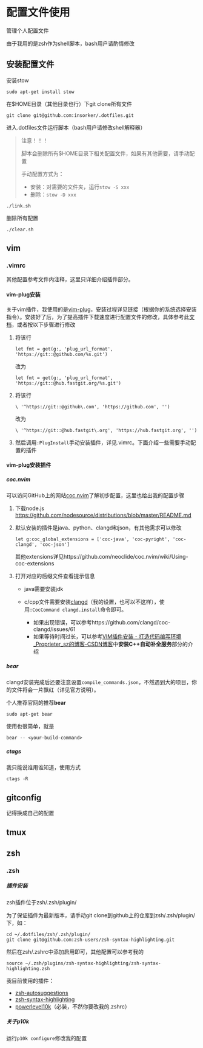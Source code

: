 # 配置文件使用

管理个人配置文件

由于我用的是zsh作为shell脚本，bash用户请酌情修改

## 安装配置文件

安装stow

```shell
sudo apt-get install stow
```

在$HOME目录（其他目录也行）下git clone所有文件

```shell
git clone git@github.com:insorker/.dotfiles.git
```

进入.dotfiles文件运行脚本（bash用户请修改shell解释器）

> 注意！！！
>
> 脚本会删除所有$HOME目录下相关配置文件，如果有其他需要，请手动配置
>
> 手动配置方式为：
>
> - 安装：对需要的文件夹，运行`stow -S xxx`
> - 删除：`stow -D xxx`

```shell
./link.sh
```

删除所有配置

```shell
./clear.sh
```

## vim

### .vimrc

其他配置参考文件内注释，这里只详细介绍插件部分。

#### vim-plug安装

关于vim插件，我使用的是[vim-plug](https://github.com/junegunn/vim-plug)，安装过程详见链接（根据你的系统选择安装指令）。安装好了后，为了提高插件下载速度进行配置文件的修改，具体参考此[文档](https://blog.csdn.net/htx1020/article/details/114364510)，或者按以下步骤进行修改

1. 将该行
   
   ```
   let fmt = get(g:, 'plug_url_format', 'https://git::@github.com/%s.git')
   ```
   
   改为
   
   ```
   let fmt = get(g:, 'plug_url_format', 'https://git::@hub.fastgit.org/%s.git')
   ```

2. 将该行
   
   ```
   \ '^https://git::@github\.com', 'https://github.com', '')
   ```
   
   改为
   
   ```
   \ '^https://git::@hub.fastgit\.org', 'https://hub.fastgit.org', '')
   ```

3. 然后调用`:PlugInstall`手动安装插件，详见.vimrc。下面介绍一些需要手动配置的插件

#### vim-plug安装插件

##### coc.nvim
可以访问GitHub上的网站[coc.nvim](https://github.com/neoclide/coc.nvim)了解初步配置，这里也给出我的配置步骤

1. 下载node.js
    https://github.com/nodesource/distributions/blob/master/README.md

2. 默认安装的插件是java、python、clangd和json，有其他需求可以修改 
   
   ```
   let g:coc_global_extensions = ['coc-java', 'coc-pyright', 'coc-clangd', 'coc-json']
   ```
   
   其他extensions详见https://github.com/neoclide/coc.nvim/wiki/Using-coc-extensions

3. 打开对应的后缀文件查看提示信息
   
   - java需要安装jdk
   - c/cpp文件需要安装[clangd](https://clangd.llvm.org/installation.html#project-setup)（我的设置，也可以不这样），使用`:CocCommand clangd.install`命令即可。
     
     - 如果出现错误，可以参考https://github.com/clangd/coc-clangd/issues/61 
     - 如果等待时间过长，可以参考[VIM插件安装 - 打造代码编写环境_Proprieter_sz的博客-CSDN博客](https://blog.csdn.net/Proprieter_sz/article/details/121557828)中**安装C++自动补全服务**部分的介绍

##### bear

clangd安装完成后还要注意设置`compile_commands.json`，不然遇到大的项目，你的文件将会一片飘红（详见官方说明）。

个人推荐官网的推荐**bear**

```shell
sudo apt-get bear
```

使用也很简单，就是

```shell
bear -- <your-build-command>
```

##### ctags

我只能说谁用谁知道，使用方式

```shell
ctags -R
```

## gitconfig

记得换成自己的配置

## tmux

## zsh

### .zsh

##### 插件安装

zsh插件位于zsh/.zsh/plugin/

为了保证插件为最新版本，请手动git clone到github上的仓库到zsh/.zsh/plugin/下，如：

```shell
cd ~/.dotfiles/zsh/.zsh/plugin/
git clone git@github.com:zsh-users/zsh-syntax-highlighting.git
```

然后在zsh/.zshrc中添加启用即可，其他配置可以参考我的

```shell
source ~/.zsh/plugins/zsh-syntax-highlighting/zsh-syntax-highlighting.zsh
```

我目前使用的插件：

- [zsh-autosuggestions](https://github.com/zsh-users/zsh-autosuggestions)
- [zsh-syntax-highlighting](https://github.com/zsh-users/zsh-syntax-highlighting)
- [powerlevel10k](https://github.com/romkatv/powerlevel10k)（必装，不然你要改我的.zshrc）

##### 关于p10k

运行`p10k configure`修改我的配置
